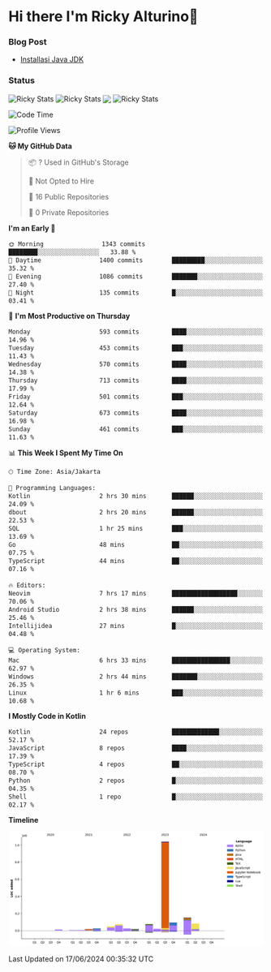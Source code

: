 # Hi there I'm Ricky Alturino👋

### Blog Post

<!-- BLOG-POST-LIST:START -->

- [Installasi Java JDK](https://onirutla.medium.com/installasi-java-jdk-ec701beeb5cb?source=rss-d9d81c918cc9------2)
<!-- BLOG-POST-LIST:END -->

### Status

<img align="center" alt="Ricky Stats" src="https://github-readme-stats.vercel.app/api?username=Alturino&theme=dark&show_icons=true&hide_border=false" />
<img align="center" alt="Ricky Stats" src="https://github-readme-stats.vercel.app/api/top-langs/?username=Alturino&theme=dark&show_icons=true&layout=compact"/>
<img align="center" width="640px" src="https://github-readme-stats.vercel.app/api/wakatime?username=Alturino&layout=compact&hide_border=true&theme=dark">
<img align="center" alt="Ricky Stats" src="https://leetcard.jacoblin.cool/onirutla?border=0&radius=20&ext=activity"/>

<!--START_SECTION:waka-->
![Code Time](http://img.shields.io/badge/Code%20Time-352%20hrs%2045%20mins-blue)

![Profile Views](http://img.shields.io/badge/Profile%20Views-0-blue)

**🐱 My GitHub Data** 

> 📦 ? Used in GitHub's Storage 
 > 
> 🚫 Not Opted to Hire
 > 
> 📜 16 Public Repositories 
 > 
> 🔑 0 Private Repositories 
 > 
**I'm an Early 🐤** 

```text
🌞 Morning                1343 commits        ████████░░░░░░░░░░░░░░░░░   33.88 % 
🌆 Daytime                1400 commits        █████████░░░░░░░░░░░░░░░░   35.32 % 
🌃 Evening                1086 commits        ███████░░░░░░░░░░░░░░░░░░   27.40 % 
🌙 Night                  135 commits         █░░░░░░░░░░░░░░░░░░░░░░░░   03.41 % 
```
📅 **I'm Most Productive on Thursday** 

```text
Monday                   593 commits         ████░░░░░░░░░░░░░░░░░░░░░   14.96 % 
Tuesday                  453 commits         ███░░░░░░░░░░░░░░░░░░░░░░   11.43 % 
Wednesday                570 commits         ████░░░░░░░░░░░░░░░░░░░░░   14.38 % 
Thursday                 713 commits         ████░░░░░░░░░░░░░░░░░░░░░   17.99 % 
Friday                   501 commits         ███░░░░░░░░░░░░░░░░░░░░░░   12.64 % 
Saturday                 673 commits         ████░░░░░░░░░░░░░░░░░░░░░   16.98 % 
Sunday                   461 commits         ███░░░░░░░░░░░░░░░░░░░░░░   11.63 % 
```


📊 **This Week I Spent My Time On** 

```text
🕑︎ Time Zone: Asia/Jakarta

💬 Programming Languages: 
Kotlin                   2 hrs 30 mins       ██████░░░░░░░░░░░░░░░░░░░   24.09 % 
dbout                    2 hrs 20 mins       ██████░░░░░░░░░░░░░░░░░░░   22.53 % 
SQL                      1 hr 25 mins        ███░░░░░░░░░░░░░░░░░░░░░░   13.69 % 
Go                       48 mins             ██░░░░░░░░░░░░░░░░░░░░░░░   07.75 % 
TypeScript               44 mins             ██░░░░░░░░░░░░░░░░░░░░░░░   07.16 % 

🔥 Editors: 
Neovim                   7 hrs 17 mins       ██████████████████░░░░░░░   70.06 % 
Android Studio           2 hrs 38 mins       ██████░░░░░░░░░░░░░░░░░░░   25.46 % 
Intellijidea             27 mins             █░░░░░░░░░░░░░░░░░░░░░░░░   04.48 % 

💻 Operating System: 
Mac                      6 hrs 33 mins       ████████████████░░░░░░░░░   62.97 % 
Windows                  2 hrs 44 mins       ███████░░░░░░░░░░░░░░░░░░   26.35 % 
Linux                    1 hr 6 mins         ███░░░░░░░░░░░░░░░░░░░░░░   10.68 % 
```

**I Mostly Code in Kotlin** 

```text
Kotlin                   24 repos            █████████████░░░░░░░░░░░░   52.17 % 
JavaScript               8 repos             ████░░░░░░░░░░░░░░░░░░░░░   17.39 % 
TypeScript               4 repos             ██░░░░░░░░░░░░░░░░░░░░░░░   08.70 % 
Python                   2 repos             █░░░░░░░░░░░░░░░░░░░░░░░░   04.35 % 
Shell                    1 repo              █░░░░░░░░░░░░░░░░░░░░░░░░   02.17 % 
```



**Timeline**

![Lines of Code chart](https://raw.githubusercontent.com/Alturino/Alturino/main/assets/bar_graph.png)


 Last Updated on 17/06/2024 00:35:32 UTC
<!--END_SECTION:waka-->
